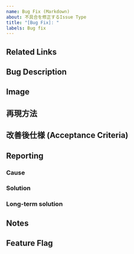 ```yaml
---
name: Bug Fix (Markdown)
about: 不具合を修正するIssue Type
title: "[Bug Fix]: "
labels: Bug fix
---
```


## Related Links
<!-- 関連する Issue や、 Slack のリンクを記載する -->

## Bug Description
<!-- 現状のバグ状況を記載する。記載方法は、誰が、何をすると、何が起きるか、を記載する。暫定対応と恒久対応がある場合、暫定対応をBugとしてIssueを作成し、恒久対応をRefactoringのIssueで作成して対応する。（この対応で合わない場合は、柔軟に対応する） -->

## Image
<!-- DesignやCaptureを張る場合、こちらに記載する。 -->

## 再現方法
<!-- どうしたら、再現されるかの詳細手順を箇条書きで記載する。（又は、動画があればそちらを添付する。） -->

## 改善後仕様 (Acceptance Criteria)

## Reporting
<!-- Bugの内容は微小なものでも必ず、Sprint Retrospectiveにて共有する。Formatは以下の通り。 -->
### Cause

### Solution

### Long-term solution

## Notes

## Feature Flag
